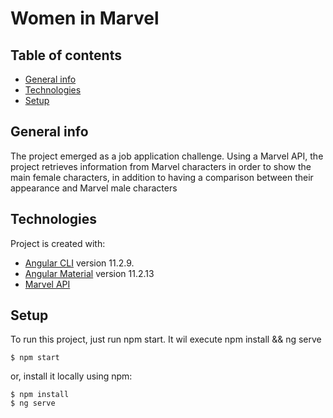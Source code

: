 # Women in Marvel


## Table of contents
* [General info](#general-info)
* [Technologies](#technologies)
* [Setup](#setup)

## General info
The project emerged as a job application challenge. Using a Marvel API, the project retrieves information from Marvel characters in order to show the main female characters, in addition to having a comparison between their appearance and Marvel male characters
	
## Technologies
Project is created with:
* [Angular CLI](https://github.com/angular/angular-cli) version 11.2.9.
* [Angular Material](https://material.angular.io/) version 11.2.13
* [Marvel API](https://developer.marvel.com/) 
	
## Setup
To run this project, just run npm start. It wil execute npm install && ng serve
```
$ npm start
```

or, install it locally using npm:

```
$ npm install
$ ng serve
```
